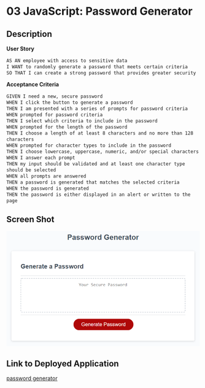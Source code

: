 # 03 JavaScript: Password Generator

## Description

**User Story**

```
AS AN employee with access to sensitive data
I WANT to randomly generate a password that meets certain criteria
SO THAT I can create a strong password that provides greater security
```

**Acceptance Criteria**

```
GIVEN I need a new, secure password
WHEN I click the button to generate a password
THEN I am presented with a series of prompts for password criteria
WHEN prompted for password criteria
THEN I select which criteria to include in the password
WHEN prompted for the length of the password
THEN I choose a length of at least 8 characters and no more than 128 characters
WHEN prompted for character types to include in the password
THEN I choose lowercase, uppercase, numeric, and/or special characters
WHEN I answer each prompt
THEN my input should be validated and at least one character type should be selected
WHEN all prompts are answered
THEN a password is generated that matches the selected criteria
WHEN the password is generated
THEN the password is either displayed in an alert or written to the page
```

## Screen Shot

![password generator screen shot](./Assets/03-javascript-homework-demo.png)

## Link to Deployed Application
[password generator](https://zhuxiaoyu1019.github.io/password-generator/)